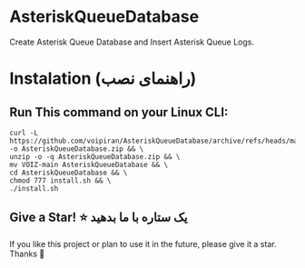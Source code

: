 # AsteriskQueueDatabase
Create Asterisk Queue Database and Insert Asterisk Queue Logs.

# Instalation (راهنمای نصب)

## Run This command on your Linux CLI:
```
curl -L https://github.com/voipiran/AsteriskQueueDatabase/archive/refs/heads/master.zip -o AsteriskQueueDatabase.zip && \
unzip -o -q AsteriskQueueDatabase.zip && \
mv VOIZ-main AsteriskQueueDatabase && \
cd AsteriskQueueDatabase && \
chmod 777 install.sh && \
./install.sh

```



## Give a Star! ⭐ یک ستاره با ما بدهید
If you like this project or plan to use it in the future, please give it a star. Thanks 🙏

